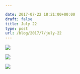 ```yaml
---

date: 2017-07-22 18:21:00+00:00
draft: false
title: July 22
type: post
url: /blog/2017/7/july-22
---
```




  
![](/images/2017-07-22-20177july-22/IMG_1921.jpg)

  

  
![](/images/2017-07-22-20177july-22/IMG_1922.jpg)

  

  
![](/images/2017-07-22-20177july-22/P7220009+2.jpg)

  


